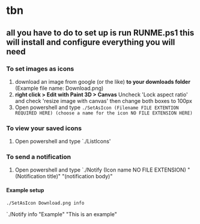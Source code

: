 # tbn
## all you have to do to set up is run RUNME.ps1 this will install and configure everything you will need

### To set images as icons
1. download an image from google (or the like) **to your downloads folder** (Example file name: Download.png)
2. **right click > Edit with Paint 3D > Canvas** Uncheck 'Lock aspect ratio' and check 'resize image with canvas' then change both boxes to 100px
3. Open powershell and type `./SetAsIcon (Filename FILE EXTENTION REQUIRED HERE) (choose a name for the icon NO FILE EXTENSION HERE)`

### To view your saved icons
1. Open powershell and type `./ListIcons'

### To send a notification
1. Open powershell and type `./Notify (Icon name NO FILE EXTENSION) "(Notification title)" "(notification body)"


#### Example setup

`./SetAsIcon Download.png info`

`./Notify info "Example" "This is an example"
